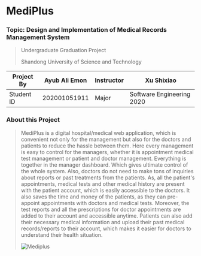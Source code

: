 # MediPlus

### Topic: Design and Implementation of Medical Records Management System


> Undergraduate Graduation Project
> 
> Shandong University of Science and Technology

| Project By    | Ayub Ali Emon | Instructor  | Xu Shixiao                |
| ------------- | ------------- | ----------- | ------------------------- |
| Student ID    | 202001051911  | Major       | Software Engineering 2020 |

### About this Project

> MediPlus is a digital hospital/medical web application, which is convenient not only for the management but also for the doctors and patients to reduce the hassle between them. Here every management is     easy to control for the managers, whether it is appointment medical test management or patient and doctor management. Everything is together in the manager dashboard. Which gives ultimate control of the     whole system. Also, doctors do not need to make tons of inquiries about reports or past treatments from the patients. As, all the patient's appointments, medical tests and other medical history are present   with the patient account, which is easily accessible to the doctors. It also saves the time and money of the patients, as they can pre-appoint appointments with doctors and medical tests. Moreover, the     test reports and all the prescriptions for doctor appointments are added to their account and accessible anytime. Patients can also add their necessary medical information and upload their past medical       records/reports to their account, which makes it easier for doctors to understand their health situation.
> 
>  ![Mediplus](https://github.com/alfa-echo-niner-ait/mediplus/assets/78315132/a41f8e88-6c8e-4461-96d9-213775e08535)  


